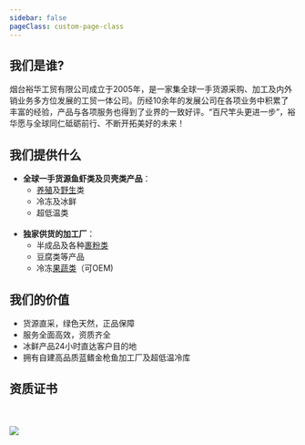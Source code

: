 ```yaml
---
sidebar: false
pageClass: custom-page-class
---
```

## 我们是谁?
烟台裕华工贸有限公司成立于2005年，是一家集全球一手货源采购、加工及内外销业务多方位发展的工贸一体公司。历经10余年的发展公司在各项业务中积累了丰富的经验，产品与各项服务也得到了业界的一致好评。“百尺竿头更进一步”，裕华愿与全球同仁砥砺前行、不断开拓美好的未来！

## 我们提供什么
- **全球一手货源鱼虾类及贝壳类产品**：
    + [养殖](/24HoursAirCargo/Farming.html)及[野生](/24HoursAirCargo/Wild.html)类
    + 冷冻及冰鲜
    + 超低温类
    <br>
- **独家供货的加工厂**：
    + 半成品及各种[裹粉类](/SeafoodProcessing/3CodFilletSeries.html)
    + 豆腐类等产品<br>
    + 冷冻[果蔬类](/VegetableProcessing/)（可OEM)<br>

## 我们的价值
- 货源直采，绿色天然，正品保障<br>
- 服务全面高效，资质齐全<br>
- 冰鲜产品24小时直达客户目的地<br>
- 拥有自建高品质蓝鳍金枪鱼加工厂及超低温冷库<br>

## 资质证书
<br>
<br>
<div class="imgb" >
    <img  src="https://yuhuawebsite.oss-cn-hongkong.aliyuncs.com/Prove.jpg">
</div>